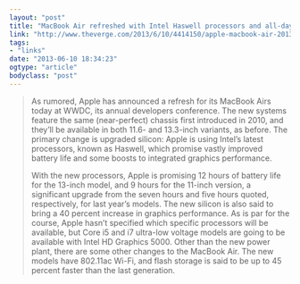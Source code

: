```yaml
---
layout: "post"
title: "MacBook Air refreshed with Intel Haswell processors and all-day battery life"
link: "http://www.theverge.com/2013/6/10/4414150/apple-macbook-air-2013-announced"
tags: 
- "links"
date: "2013-06-10 18:34:23"
ogtype: "article"
bodyclass: "post"
---
```


> As rumored, Apple has announced a refresh for its MacBook Airs today at WWDC, its annual developers conference. The new systems feature the same (near-perfect) chassis first introduced in 2010, and they’ll be available in both 11.6- and 13.3-inch variants, as before. The primary change is upgraded silicon: Apple is using Intel’s latest processors, known as Haswell, which promise vastly improved battery life and some boosts to integrated graphics performance.
> 
> With the new processors, Apple is promising 12 hours of battery life for the 13-inch model, and 9 hours for the 11-inch version, a significant upgrade from the seven hours and five hours quoted, respectively, for last year’s models. The new silicon is also said to bring a 40 percent increase in graphics performance. As is par for the course, Apple hasn’t specified which specific processors will be available, but Core i5 and i7 ultra-low voltage models are going to be available with Intel HD Graphics 5000. Other than the new power plant, there are some other changes to the MacBook Air. The new models have 802.11ac Wi-Fi, and flash storage is said to be up to 45 percent faster than the last generation.